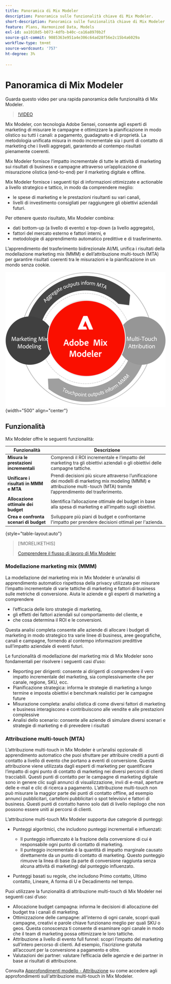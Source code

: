 ```yaml
---
title: Panoramica di Mix Modeler
description: Panoramica sulle funzionalità chiave di Mix Modeler.
short-description: Panoramica sulle funzionalità chiave di Mix Modeler.
feature: Plans, Harmonized Data, Models
exl-id: aa1018d5-b073-4dfb-b40c-ca16a8970b2f
source-git-commit: 9085363e951a4e306c64ad28f56e2c15b4a6029a
workflow-type: tm+mt
source-wordcount: '757'
ht-degree: 3%

---
```


# Panoramica di Mix Modeler

Guarda questo video per una rapida panoramica delle funzionalità di Mix Modeler.

>[!VIDEO](https://video.tv.adobe.com/v/3424872/?learn=on)

Mix Modeler, con tecnologia Adobe Sensei, consente agli esperti di marketing di misurare le campagne e ottimizzare la pianificazione in modo olistico su tutti i canali: a pagamento, guadagnato e di proprietà. La metodologia unificata misura in modo incrementale sia i punti di contatto di marketing che i livelli aggregati, garantendo al contempo risultati pienamente coerenti.

Mix Modeler fornisce l’impatto incrementale di tutte le attività di marketing sui risultati di business e campagne attraverso un’applicazione di misurazione olistica (end-to-end) per il marketing digitale e offline.

Mix Modeler fornisce i seguenti tipi di informazioni ottimizzate e actionable a livello strategico e tattico, in modo da comprendere meglio:

* le spese di marketing e le prestazioni risultanti su vari canali,
* livelli di investimento consigliati per raggiungere gli obiettivi aziendali futuri.


Per ottenere questo risultato, Mix Modeler combina:

* dati bottom-up (a livello di evento) e top-down (a livello aggregato),
* fattori del mercato esterno e fattori interni, e
* metodologie di apprendimento automatico predittive e di trasferimento.

L’apprendimento del trasferimento bidirezionale AI/ML unifica i risultati della modellazione marketing mix (MMM) e dell’attribuzione multi-touch (MTA) per garantire risultati coerenti tra le misurazioni e la pianificazione in un mondo senza cookie.

![Apprendimento con trasferimento bidirezionale](/help/assets//birdirectional-transfer-learning.png){width="500" align="center"}


## Funzionalità

Mix Modeler offre le seguenti funzionalità:

| Funzionalità | Descrizione |
|---|---|
| **Misura le prestazioni incrementali** | Comprendi il ROI incrementale e l’impatto del marketing tra gli obiettivi aziendali o gli obiettivi delle campagne tattiche. |
| **Unificare i risultati in MMM e MTA** | Prendi decisioni più sicure attraverso l’unificazione dei modelli di marketing mix modeling (MMM) e attribuzione multi-touch (MTA) tramite l’apprendimento del trasferimento. |
| **Allocazione ottimale dei budget** | Identifica l’allocazione ottimale del budget in base alla spesa di marketing e all’impatto sugli obiettivi. |
| **Crea e confronta scenari di budget** | Sviluppare più piani di budget e confrontarne l&#39;impatto per prendere decisioni ottimali per l&#39;azienda. |

{style="table-layout:auto"}

>[!MORELIKETHIS]
>
>[Comprendere il flusso di lavoro di Mix Modeler](workflow.md)


### Modellazione marketing mix (MMM)

La modellazione del marketing mix in Mix Modeler è un’analisi di apprendimento automatico rispettosa della privacy utilizzata per misurare l’impatto incrementale di varie tattiche di marketing e fattori di business sulle metriche di conversione. Aiuta le aziende e gli esperti di marketing a comprendere

* l’efficacia delle loro strategie di marketing,
* gli effetti dei fattori aziendali sul comportamento del cliente, e
* che cosa determina il ROI e le conversioni.

Questa analisi completa consente alle aziende di allocare i budget di marketing in modo strategico tra varie linee di business, aree geografiche, canali e campagne, fornendo al contempo informazioni predittive sull’impatto aziendale di eventi futuri.

Le funzionalità di modellazione del marketing mix di Mix Modeler sono fondamentali per risolvere i seguenti casi d’uso:

* Reporting per dirigenti: consente ai dirigenti di comprendere il vero impatto incrementale del marketing, sia complessivamente che per canale, regione, SKU, ecc.
* Pianificazione strategica: informa le strategie di marketing a lungo termine e imposta obiettivi e benchmark realistici per le campagne future
* Misurazione completa: analisi olistica di come diversi fattori di marketing e business interagiscono e contribuiscono alle vendite e alle prestazioni complessive
* Analisi dello scenario: consente alle aziende di simulare diversi scenari e strategie di marketing e di prevedere i risultati


### Attribuzione multi-touch (MTA)

L’attribuzione multi-touch in Mix Modeler è un’analisi opzionale di apprendimento automatico che puoi sfruttare per attribuire crediti a punti di contatto a livello di evento che portano a eventi di conversione. Questa attribuzione viene utilizzata dagli esperti di marketing per quantificare l’impatto di ogni punto di contatto di marketing nei diversi percorsi di clienti tracciabili. Questi punti di contatto per le campagne di marketing digitale sono in genere clic sugli annunci di visualizzazione, invii di e-mail, aperture delle e-mail e clic di ricerca a pagamento. L’attribuzione multi-touch non può misurare la maggior parte dei punti di contatto offline, ad esempio annunci pubblicitari, cartelloni pubblicitari o spot televisivi e fattori di business. Questi punti di contatto hanno solo dati di livello riepilogo che non possono essere uniti ai percorsi di clienti.

L’attribuzione multi-touch Mix Modeler supporta due categorie di punteggi:

* Punteggi algoritmici, che includono punteggi incrementali e influenzati:
   * Il punteggio influenzato è la frazione della conversione di cui è responsabile ogni punto di contatto di marketing.
   * Il punteggio incrementale è la quantità di impatto marginale causato direttamente da un punto di contatto di marketing. Questo punteggio rimuove la linea di base (la parte di conversione raggiunta senza alcuna attività di marketing) dal punteggio influenzato.

* Punteggi basati su regole, che includono Primo contatto, Ultimo contatto, Lineare, A forma di U e Decadimento nel tempo.

Puoi utilizzare la funzionalità di attribuzione multi-touch di Mix Modeler nei seguenti casi d’uso:

* Allocazione budget campagna: informa le decisioni di allocazione del budget tra i canali di marketing.
* Ottimizzazione delle campagne: all’interno di ogni canale, scopri quali campagne, creativi e parole chiave funzionano meglio per quali SKU o geos. Questa conoscenza ti consente di esaminare ogni canale in modo che il team di marketing possa ottimizzare le loro tattiche.
* Attribuzione a livello di evento full funnel: scopri l’impatto del marketing sull’intero percorso di clienti. Ad esempio, l’iscrizione gratuita all’account per la conversione a pagamento e oltre.
* Valutazioni dei partner: valutare l’efficacia delle agenzie e dei partner in base ai risultati di attribuzione.

Consulta [Approfondimenti modello - Attribuzione](../models/insights.md#attribution) su come accedere agli approfondimenti sull&#39;attribuzione multi-touch in Mix Modeler.


